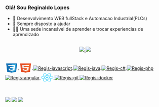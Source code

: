 ### Olá! Sou Reginaldo Lopes


- 🔭 Desenvolvimento WEB fullStack e Automacao Industrial(PLCs)
- 🤝 Sempre disposto a ajudar
- 👨‍💻 Uma sede incansável de aprender e trocar experiencias de aprendizado 
<br>

<div align="center">
  <a href="https://github.com/rgllopes">
  <img height="160em" src="https://github-readme-stats.vercel.app/api?username=rgllopes&show_icons=true&theme=dracula&include_all_commits=true&count_private=true"/>
  <img height="160em" src="https://github-readme-stats.vercel.app/api/top-langs/?username=rgllopes&layout=compact&langs_count=7&theme=dracula"/>
</div>
  <br>
<div style="display: inline_block"><br>
    <img align="center" alt="Regis-CSS" height="30" width="40" src="https://raw.githubusercontent.com/devicons/devicon/master/icons/css3/css3-original.svg">
    <img align="center" alt="Regis-HTML" height="30" width="40" src="https://raw.githubusercontent.com/devicons/devicon/master/icons/html5/html5-original.svg">
    <img align="center" alt="Regis-javascript" height="30" width="40" src="https://cdn.jsdelivr.net/gh/devicons/devicon/icons/javascript/javascript-original.svg">
    <img align="center" alt="Regis-java" height="40" width="40" src="https://cdn.jsdelivr.net/gh/devicons/devicon/icons/java/java-original-wordmark.svg">
    <img align="center" alt="Regis-c#" height="30" width="40" src="https://cdn.jsdelivr.net/gh/devicons/devicon/icons/dotnetcore/dotnetcore-original.svg">
    <img align="center" alt="Regis-php" height="45" width="40" src="https://cdn.jsdelivr.net/gh/devicons/devicon/icons/php/php-original.svg">
    <img align="center" alt="Regis-angular" height="45" width="40" src="https://cdn.jsdelivr.net/gh/devicons/devicon/icons/angularjs/angularjs-original.svg">
    <img align="center" alt="Regis-React" height="30" width="40" src="https://raw.githubusercontent.com/devicons/devicon/master/icons/react/react-original.svg">
    <img align="center" alt="Regis-git" height="30" width="40" src="https://raw.githubusercontent.com/jmnote/z-icons/master/svg/git.svg">
    <img align="center" alt="Regis-docker" height="30" width="40" src="https://cdn.jsdelivr.net/gh/devicons/devicon/icons/docker/docker-original.svg">
</div>

  ##
<br>
<div>  
  <a href = "mailto:rgllopes@hotmail.com"><img src="https://img.shields.io/badge/Microsoft_Outlook-0078D4?style=for-the-badge&logo=microsoft-outlook&logoColor=white" target="_blank"></a>
  <a href = "mailto:rgllopes79@gmail.com"><img src="https://img.shields.io/badge/Gmail-D14836?style=for-the-badge&logo=gmail&logoColor=white" target="_blank"></a>
  <a href="https://www.linkedin.com/in/reginaldo-lopes-67b3b772" target="_blank"><img src="https://img.shields.io/badge/-LinkedIn-%230077B5?style=for-the-badge&logo=linkedin&logoColor=white" target="_blank"></a>  
</div>
